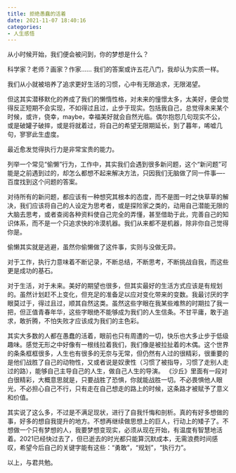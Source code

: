 ```yaml
---
title: 拒绝愚蠢的活着
date: 2021-11-07 18:40:16
categories:
- 人生感悟
---
```



从小时候开始，我们便会被问到，你的梦想是什么？

科学家？老师？画家？作家...... 我们的答案或许五花八门，我却认为实质一样。

我们从小就被培养了追求更好生活的习惯，心中有无限追求，无限渴望。

但这其实潜移默化的养成了我们的懒惰性格，对未来的憧憬太多，太美好，便会觉得反正短期不会实现，不如得过且过，止步于现实。包括我自己，总觉得未来某个时候，或许，侥幸，maybe，幸福美好就会自然光临。偶尔抱怨几句现实不公，或是破罐子破摔，或是将就着过，将自己的希望无限期延长，到了暮年，唏嘘几句，寥寥此生虚度。



最近愈发觉得执行力是非常宝贵的能力。

列举一个常见“偷懒”行为，工作中，其实我们会遇到很多新问题，这个“新问题”可能是之前遇到过的，却怎么都想不起来解决方法，只因我们无脑做了同一件事—-百度找到这个问题的答案。

对待所有的新问题，都应该有一种想究其根本的态度，而不是图一时之快草草的解决，我们应该将自己的人设定为思考者，或是探险家之类的，动用自己潜能无限的大脑去思考，或者查阅各种资料使自己完全的弄懂，甚至借助于此，完善自己的知识体系，而不是一个只追求快的冷漠机器。我们从来都不是机器，除非你自己觉得你是。

偷懒其实就是逃避，虽然你偷懒做了这件事，实则与没做无异。

对于工作，执行力意味着不断记录，不断总结，不断思考，不断挑战自我，而这些更是成功的基石。



对于生活，对于未来。美好的期望也很多，但其实最好的生活方式应该是有规划的。虽然计划赶不上变化，但充足的准备足以应对变化带来的变数。我最讨厌的字眼莫过于，得过且过，顺其自然这类。虽然这些字眼在我某些难熬的时期拉了我一把，但正值青春年华，这些字眼绝不能够成为我们的人生信条。不甘平庸，敢于追求，敢折腾，不怕失败才应该成为我们的主色彩。

其实大多数的人都在愚蠢的活着，眼前也只有周遭的一切，快乐也大多止步于低级趣味。感觉无形之中好像有一根线拉着我们，我们像是被拉扯着的木偶。这个世界的条条框框很多，人生也有很多的无奈与无常，但仍然有人过的很精彩，很重要的是他们战胜了自己的动物性，又或者说是奴隶性（习惯了被指导，习惯了走别人走过的路），能够自己主导自己的人生，做自己人生的导演。 《沙丘》里面有一段对白很精彩，大概意思就是，只要战胜了恐惧，你就能战胜一切。不必畏惧他人眼光，不必担心自己不行，只有走在自己想走的路上的时候，这条路才被赋予了意义和价值。



其实说了这么多，不过是不满足现状，进行了自我忏悔和剖析。真的有好多想做的事，好多的想自我提升的地方。不想再继续做思想上的巨人，行动上的矮子了。不想做一个只有梦想的人，我要梦想变现实，必须从现在开始，有温度有智慧地活着。2021已经快过去了，但已逝去的时光都只能算沉默成本，无需浪费时间感叹，希望今后自己的关键字能有这些：“勇敢”，“规划”，“执行力”。



以上，与君共勉。